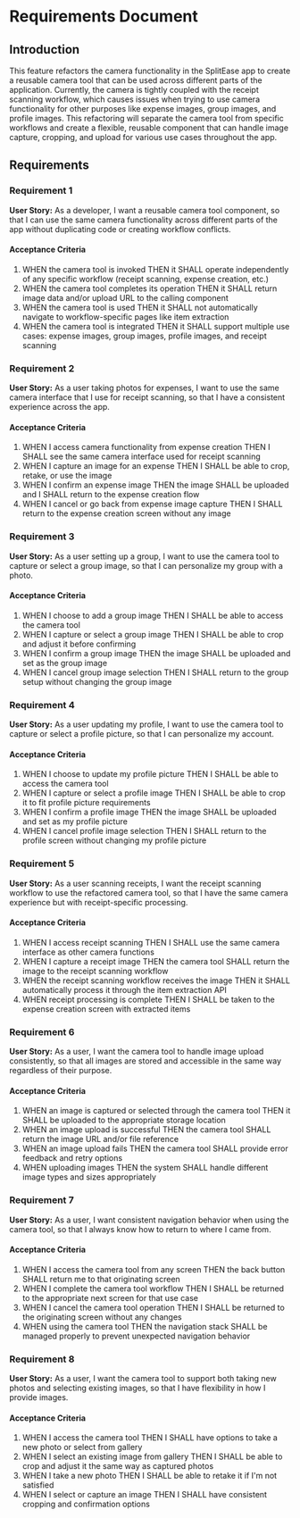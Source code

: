 # Requirements Document

## Introduction

This feature refactors the camera functionality in the SplitEase app to create a reusable camera tool that can be used across different parts of the application. Currently, the camera is tightly coupled with the receipt scanning workflow, which causes issues when trying to use camera functionality for other purposes like expense images, group images, and profile images. This refactoring will separate the camera tool from specific workflows and create a flexible, reusable component that can handle image capture, cropping, and upload for various use cases throughout the app.

## Requirements

### Requirement 1

**User Story:** As a developer, I want a reusable camera tool component, so that I can use the same camera functionality across different parts of the app without duplicating code or creating workflow conflicts.

#### Acceptance Criteria

1. WHEN the camera tool is invoked THEN it SHALL operate independently of any specific workflow (receipt scanning, expense creation, etc.)
2. WHEN the camera tool completes its operation THEN it SHALL return image data and/or upload URL to the calling component
3. WHEN the camera tool is used THEN it SHALL not automatically navigate to workflow-specific pages like item extraction
4. WHEN the camera tool is integrated THEN it SHALL support multiple use cases: expense images, group images, profile images, and receipt scanning

### Requirement 2

**User Story:** As a user taking photos for expenses, I want to use the same camera interface that I use for receipt scanning, so that I have a consistent experience across the app.

#### Acceptance Criteria

1. WHEN I access camera functionality from expense creation THEN I SHALL see the same camera interface used for receipt scanning
2. WHEN I capture an image for an expense THEN I SHALL be able to crop, retake, or use the image
3. WHEN I confirm an expense image THEN the image SHALL be uploaded and I SHALL return to the expense creation flow
4. WHEN I cancel or go back from expense image capture THEN I SHALL return to the expense creation screen without any image

### Requirement 3

**User Story:** As a user setting up a group, I want to use the camera tool to capture or select a group image, so that I can personalize my group with a photo.

#### Acceptance Criteria

1. WHEN I choose to add a group image THEN I SHALL be able to access the camera tool
2. WHEN I capture or select a group image THEN I SHALL be able to crop and adjust it before confirming
3. WHEN I confirm a group image THEN the image SHALL be uploaded and set as the group image
4. WHEN I cancel group image selection THEN I SHALL return to the group setup without changing the group image

### Requirement 4

**User Story:** As a user updating my profile, I want to use the camera tool to capture or select a profile picture, so that I can personalize my account.

#### Acceptance Criteria

1. WHEN I choose to update my profile picture THEN I SHALL be able to access the camera tool
2. WHEN I capture or select a profile image THEN I SHALL be able to crop it to fit profile picture requirements
3. WHEN I confirm a profile image THEN the image SHALL be uploaded and set as my profile picture
4. WHEN I cancel profile image selection THEN I SHALL return to the profile screen without changing my profile picture

### Requirement 5

**User Story:** As a user scanning receipts, I want the receipt scanning workflow to use the refactored camera tool, so that I have the same camera experience but with receipt-specific processing.

#### Acceptance Criteria

1. WHEN I access receipt scanning THEN I SHALL use the same camera interface as other camera functions
2. WHEN I capture a receipt image THEN the camera tool SHALL return the image to the receipt scanning workflow
3. WHEN the receipt scanning workflow receives the image THEN it SHALL automatically process it through the item extraction API
4. WHEN receipt processing is complete THEN I SHALL be taken to the expense creation screen with extracted items

### Requirement 6

**User Story:** As a user, I want the camera tool to handle image upload consistently, so that all images are stored and accessible in the same way regardless of their purpose.

#### Acceptance Criteria

1. WHEN an image is captured or selected through the camera tool THEN it SHALL be uploaded to the appropriate storage location
2. WHEN an image upload is successful THEN the camera tool SHALL return the image URL and/or file reference
3. WHEN an image upload fails THEN the camera tool SHALL provide error feedback and retry options
4. WHEN uploading images THEN the system SHALL handle different image types and sizes appropriately

### Requirement 7

**User Story:** As a user, I want consistent navigation behavior when using the camera tool, so that I always know how to return to where I came from.

#### Acceptance Criteria

1. WHEN I access the camera tool from any screen THEN the back button SHALL return me to that originating screen
2. WHEN I complete the camera tool workflow THEN I SHALL be returned to the appropriate next screen for that use case
3. WHEN I cancel the camera tool operation THEN I SHALL be returned to the originating screen without any changes
4. WHEN using the camera tool THEN the navigation stack SHALL be managed properly to prevent unexpected navigation behavior

### Requirement 8

**User Story:** As a user, I want the camera tool to support both taking new photos and selecting existing images, so that I have flexibility in how I provide images.

#### Acceptance Criteria

1. WHEN I access the camera tool THEN I SHALL have options to take a new photo or select from gallery
2. WHEN I select an existing image from gallery THEN I SHALL be able to crop and adjust it the same way as captured photos
3. WHEN I take a new photo THEN I SHALL be able to retake it if I'm not satisfied
4. WHEN I select or capture an image THEN I SHALL have consistent cropping and confirmation options